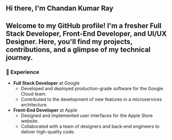 ## Hi there, I'm Chandan Kumar Ray
Welcome to my GitHub profile! I'm a fresher Full Stack Developer, Front-End Developer, and UI/UX Designer. Here, you'll find my projects, contributions, and a glimpse of my technical journey.
---
### 💼 Experience

-   **Full Stack Developer** at Google
    -   Developed and deployed production-grade software for the Google Cloud team.
    -   Contributed to the development of new features in a microservices architecture.
-   **Front-End Developer** at Apple
    -   Designed and implemented user interfaces for the Apple Store website.
    -   Collaborated with a team of designers and back-end engineers to deliver high-quality code.



<!--
**Charlie606/Charlie606** is a ✨ _special_ ✨ repository because its `README.md` (this file) appears on your GitHub profile.

Here are some ideas to get you started:

- 🔭 I’m currently working on ...
- 🌱 I’m currently learning ...
- 👯 I’m looking to collaborate on ...
- 🤔 I’m looking for help with ...
- 💬 Ask me about ...
- 📫 How to reach me: ...
- 😄 Pronouns: ...
- ⚡ Fun fact: ...
-->
